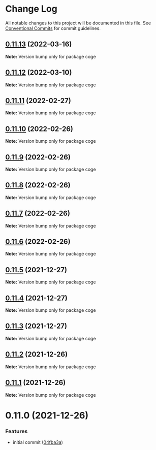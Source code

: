 # Change Log

All notable changes to this project will be documented in this file.
See [Conventional Commits](https://conventionalcommits.org) for commit guidelines.

## [0.11.13](https://github.com/cogejs/coge/compare/coge@0.11.12...coge@0.11.13) (2022-03-16)

**Note:** Version bump only for package coge





## [0.11.12](https://github.com/cogejs/coge/compare/coge@0.11.11...coge@0.11.12) (2022-03-10)

**Note:** Version bump only for package coge





## [0.11.11](https://github.com/cogejs/coge/compare/coge@0.11.10...coge@0.11.11) (2022-02-27)

**Note:** Version bump only for package coge





## [0.11.10](https://github.com/cogejs/coge/compare/coge@0.11.9...coge@0.11.10) (2022-02-26)

**Note:** Version bump only for package coge





## [0.11.9](https://github.com/cogejs/coge/compare/coge@0.11.8...coge@0.11.9) (2022-02-26)

**Note:** Version bump only for package coge





## [0.11.8](https://github.com/cogejs/coge/compare/coge@0.11.7...coge@0.11.8) (2022-02-26)

**Note:** Version bump only for package coge





## [0.11.7](https://github.com/cogejs/coge/compare/coge@0.11.6...coge@0.11.7) (2022-02-26)

**Note:** Version bump only for package coge





## [0.11.6](https://github.com/cogejs/coge/compare/coge@0.11.5...coge@0.11.6) (2022-02-26)

**Note:** Version bump only for package coge





## [0.11.5](https://github.com/cogejs/coge/compare/coge@0.11.4...coge@0.11.5) (2021-12-27)

**Note:** Version bump only for package coge





## [0.11.4](https://github.com/cogejs/coge/compare/coge@0.11.3...coge@0.11.4) (2021-12-27)

**Note:** Version bump only for package coge





## [0.11.3](https://github.com/cogejs/coge/compare/coge@0.11.2...coge@0.11.3) (2021-12-27)

**Note:** Version bump only for package coge





## [0.11.2](https://github.com/cogejs/coge/compare/coge@0.11.1...coge@0.11.2) (2021-12-26)

**Note:** Version bump only for package coge





## [0.11.1](https://github.com/cogejs/coge/compare/coge@0.11.0...coge@0.11.1) (2021-12-26)

**Note:** Version bump only for package coge





# 0.11.0 (2021-12-26)


### Features

* initial commit ([04fba3a](https://github.com/cogejs/coge/commit/04fba3a3f5c8c7544243aeffbf933bb0dc4330b6))
